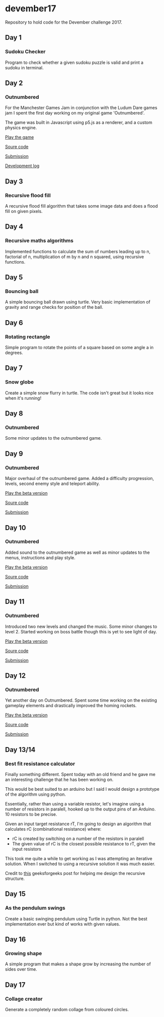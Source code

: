 # devember17
Repository to hold code for the Devember challenge 2017.

## Day 1

### Sudoku Checker

Program to check whether a given sudoku puzzle is valid and print a sudoku in terminal.

## Day 2

### Outnumbered

For the Manchester Games Jam in conjunction with the Ludum Dare games jam I spent the first day working on my original game 'Outnumbered'.

The game was built in Javascript using p5.js as a renderer, and a custom physics engine.

[Play the game](http://outnumberedgame.co.uk/)

[Soure code](https://github.com/thebillington/outnumberedGame)

[Submission](https://ldjam.com/events/ludum-dare/40/$59432)

[Development log](https://ldjam.com/users/thebillington/feed)

## Day 3

### Recursive flood fill

A recursive flood fill algorithm that takes some image data and does a flood fill on given pixels.

## Day 4

### Recursive maths algorithms

Implemented functions to calculate the sum of numbers leading up to n, factorial of n, multiplication of m by n and n squared, using recursive functions.

## Day 5

### Bouncing ball

A simple bouncing ball drawn using turtle. Very basic implementation of gravity and range checks for position of the ball.

## Day 6

### Rotating rectangle

Simple program to rotate the points of a square based on some angle a in degrees.

## Day 7

### Snow globe

Create a simple snow flurry in turtle. The code isn't great but it looks nice when it's running!

## Day 8

### Outnumbered

Some minor updates to the outnumbered game.

## Day 9

### Outnumbered

Major overhaul of the outnumbered game. Added a difficulty progression, levels, second enemy style and teleport ability.

[Play the beta version](http://outnumberedgame.co.uk/beta)

[Soure code](https://github.com/thebillington/outnumberedGame)

[Submission](https://ldjam.com/events/ludum-dare/40/$59432)

## Day 10

### Outnumbered

Added sound to the outnumbered game as well as minor updates to the menus, instructions and play style.

[Play the beta version](http://outnumberedgame.co.uk/beta)

[Soure code](https://github.com/thebillington/outnumberedGame)

[Submission](https://ldjam.com/events/ludum-dare/40/$59432)

## Day 11

### Outnumbered

Introduced two new levels and changed the music. Some minor changes to level 2. Started working on boss battle though this is yet to see light of day.

[Play the beta version](http://outnumberedgame.co.uk/beta)

[Soure code](https://github.com/thebillington/outnumberedGame)

[Submission](https://ldjam.com/events/ludum-dare/40/$59432)

## Day 12

### Outnumbered

Yet another day on Outnumbered. Spent some time working on the existing gameplay elements and drastically improved the homing rockets.

[Play the beta version](http://outnumberedgame.co.uk/beta)

[Soure code](https://github.com/thebillington/outnumberedGame)

[Submission](https://ldjam.com/events/ludum-dare/40/$59432)

## Day 13/14

### Best fit resistance calculator

Finally something different. Spent today with an old friend and he gave me an interesting challenge that he has been working on.

This would be best suited to an arduino but I said I would design a prototype of the algorithm using python.

Essentially, rather than using a variable resistor, let's imagine using a number of resistors in paralell, hooked up to the output pins of an Arduino. 10 resistors to be precise.

Given an input target resistance rT, I'm going to design an algorithm that calculates rC (combinational resistance) where:

* rC is created by switching on a number of the resistors in paralell
* The given value of rC is the closest possible resistance to rT, given the input resistors

This took me quite a while to get working as I was attempting an iterative solution. When I switched to using a recursive solution it was much easier.

Credit to [this](http://www.geeksforgeeks.org/print-all-possible-combinations-of-r-elements-in-a-given-array-of-size-n/) geeksforgeeks post for helping me design the recursive structure.

## Day 15

### As the pendulum swings

Create a basic swinging pendulum using Turtle in python. Not the best implementation ever but kind of works with given values.

## Day 16

### Growing shape

A simple program that makes a shape grow by increasing the number of sides over time.

## Day 17

### Collage creator

Generate a completely random collage from coloured circles.
